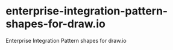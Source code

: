 # enterprise-integration-pattern-shapes-for-draw.io
Enterprise Integration Pattern shapes for draw.io
